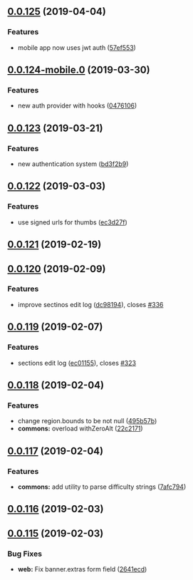 ## [0.0.125](https://github.com/doomsower/whitewater/compare/@whitewater-guide/commons@0.0.123...@whitewater-guide/commons@0.0.125) (2019-04-04)

### Features

- mobile app now uses jwt auth ([57ef553](https://github.com/doomsower/whitewater/commit/57ef553))

## [0.0.124-mobile.0](https://github.com/doomsower/whitewater/compare/@whitewater-guide/commons@0.0.123...@whitewater-guide/commons@0.0.124-mobile.0) (2019-03-30)

### Features

- new auth provider with hooks ([0476106](https://github.com/doomsower/whitewater/commit/0476106))

## [0.0.123](https://github.com/doomsower/whitewater/compare/@whitewater-guide/commons@0.0.122...@whitewater-guide/commons@0.0.123) (2019-03-21)

### Features

- new authentication system ([bd3f2b9](https://github.com/doomsower/whitewater/commit/bd3f2b9))

## [0.0.122](https://github.com/doomsower/whitewater/compare/@whitewater-guide/commons@0.0.121...@whitewater-guide/commons@0.0.122) (2019-03-03)

### Features

- use signed urls for thumbs ([ec3d27f](https://github.com/doomsower/whitewater/commit/ec3d27f))

## [0.0.121](https://github.com/doomsower/whitewater/compare/@whitewater-guide/commons@0.0.120...@whitewater-guide/commons@0.0.121) (2019-02-19)

## [0.0.120](https://github.com/doomsower/whitewater/compare/@whitewater-guide/commons@0.0.119...@whitewater-guide/commons@0.0.120) (2019-02-09)

### Features

- improve sectinos edit log ([dc98194](https://github.com/doomsower/whitewater/commit/dc98194)), closes [#336](https://github.com/doomsower/whitewater/issues/336)

## [0.0.119](https://github.com/doomsower/whitewater/compare/@whitewater-guide/commons@0.0.118...@whitewater-guide/commons@0.0.119) (2019-02-07)

### Features

- sections edit log ([ec01155](https://github.com/doomsower/whitewater/commit/ec01155)), closes [#323](https://github.com/doomsower/whitewater/issues/323)

## [0.0.118](https://github.com/doomsower/whitewater/compare/@whitewater-guide/commons@0.0.117...@whitewater-guide/commons@0.0.118) (2019-02-04)

### Features

- change region.bounds to be not null ([495b57b](https://github.com/doomsower/whitewater/commit/495b57b))
- **commons:** overload withZeroAlt ([22c2171](https://github.com/doomsower/whitewater/commit/22c2171))

## [0.0.117](https://github.com/doomsower/whitewater/compare/@whitewater-guide/commons@0.0.116...@whitewater-guide/commons@0.0.117) (2019-02-04)

### Features

- **commons:** add utility to parse difficulty strings ([7afc794](https://github.com/doomsower/whitewater/commit/7afc794))

## [0.0.116](https://github.com/doomsower/whitewater/compare/@whitewater-guide/commons@0.0.115...@whitewater-guide/commons@0.0.116) (2019-02-03)

## [0.0.115](https://github.com/doomsower/whitewater/compare/@whitewater-guide/commons@0.0.115...@whitewater-guide/commons@0.0.115) (2019-02-03)

### Bug Fixes

- **web:** Fix banner.extras form field ([2641ecd](https://github.com/doomsower/whitewater/commit/2641ecd))
